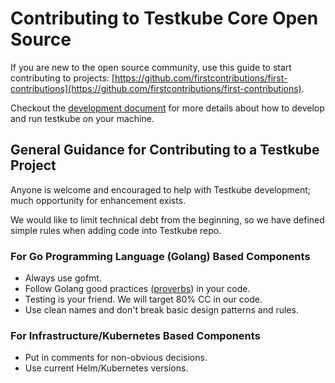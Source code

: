 # Contributing to Testkube Core Open Source

If you are new to the open source community, use this guide to start contributing to projects:
[https://github.com/firstcontributions/first-contributions](https://github.com/firstcontributions/first-contributions).

Checkout the [development document](./development.md) for more details about how to develop and run testkube on your machine.

## General Guidance for Contributing to a Testkube Project

Anyone is welcome and encouraged to help with Testkube development; much opportunity for enhancement exists.

We would like to limit technical debt from the beginning, so we have defined simple rules when adding code into Testkube repo.

### For Go Programming Language (Golang) Based Components

- Always use gofmt.
- Follow Golang good practices ([proverbs](https://go-proverbs.github.io/)) in your code.
- Testing is your friend. We will target 80% CC in our code.
- Use clean names and don't break basic design patterns and rules.

### For Infrastructure/Kubernetes Based Components

- Put in comments for non-obvious decisions.
- Use current Helm/Kubernetes versions.
